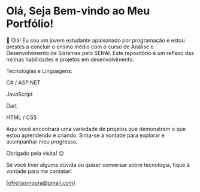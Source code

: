 # Olá, Seja Bem-vindo ao Meu Portfólio!

👋 Olá! Eu sou um jovem estudante apaixonado por programação e estou prestes a concluir o ensino médio com o curso de Análise e Desenvolvimento de Sistemas pelo SENAI. Este repositório é um reflexo das minhas habilidades e projetos em desenvolvimento.

Tecnologias e Linguagens:

C# / ASP.NET

JavaScript

Dart

HTML / CSS

Aqui você encontrará uma variedade de projetos que demonstram o que estou aprendendo e criando. Sinta-se à vontade para explorar e acompanhar meu progresso.

Obrigado pela visita! 😊

Se você tiver alguma dúvida ou quiser conversar sobre tecnologia, fique à vontade para me contatar!

[ofreitasmoura@gmail.com]
